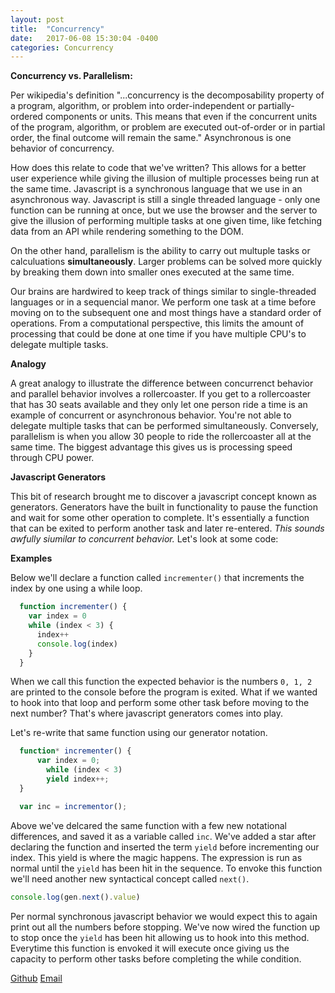 ```yaml
---
layout: post
title:  "Concurrency"
date:   2017-06-08 15:30:04 -0400
categories: Concurrency
---
```


**Concurrency vs. Parallelism:**

Per wikipedia's definition "...concurrency is the decomposability property of a program, algorithm, or problem  into order-independent or partially-ordered components or units. This means that even if the concurrent units of the program, algorithm, or problem are executed out-of-order or in partial order, the final outcome will remain the same." Asynchronous is one behavior of concurrency.

How does this relate to code that we've written? This allows for a better user experience while giving the illusion of multiple processes being run at the same time. Javascript is a synchronous language that we use in an asynchronous way. Javascript is still a single threaded language - only one function can be running at once, but we use the browser and the server to give the illusion of performing multiple tasks at one given time, like fetching data from an API while rendering something to the DOM.

On the other hand, parallelism is the ability to carry out multuple tasks or calculuations **simultaneously**. Larger problems can be solved more quickly by breaking them down into smaller ones executed at the same time. 

Our brains are hardwired to keep track of things similar to single-threaded languages or in a sequencial manor. We perform one task at a time before moving on to the subsequent one and most things have a standard order of operations. From a computational perspective, this limits the amount of processing that could be done at one time if you have multiple CPU's to delegate multiple tasks. 

**Analogy**

A great analogy to illustrate the difference between concurrenct behavior and parallel behavior involves a rollercoaster. If you get to a rollercoaster that has 30 seats available and they only let one person ride a time is an example of concurrent or asynchronous behavior. You're not able to delegate multiple tasks that can be performed simultaneously. Conversely, parallelism is when you allow 30 people to ride the rollercoaster all at the same time. The biggest advantage this gives us is processing speed through CPU power.

**Javascript Generators**

This bit of research brought me to discover a javascript concept known as generators. Generators have the built in functionality to pause the function and wait for some other operation to complete. It's essentially a function that can be exited to perform another task and later re-entered.  *This sounds awfully siumilar to concurrent behavior.* Let's look at some code:

**Examples**

Below we'll declare a function called `incrementer()` that increments the index by one using a while loop.

```javascript
  function incrementer() {
    var index = 0
    while (index < 3) {
      index++
      console.log(index)
    }   
  }
```

When we call this function the expected behavior is the numbers `0, 1, 2` are printed to the console before the program is exited. What if we wanted to hook into that loop and perform some other task before moving to the next number? That's where javascript generators comes into play.

Let's re-write that same function using our generator notation.

```javascript
  function* incrementer() {
      var index = 0;
        while (index < 3)
        yield index++;
  }

  var inc = incrementor();
```

Above we've delcared the same function with a few new notational differences, and saved it as a variable called `inc`. We've added a star after declaring the function and inserted the term `yield` before incrementing our index. This yield is where the magic happens. The expression is run as normal until the `yield` has been hit in the sequence. To envoke this function we'll need another new syntactical concept called `next()`. 

```javascript
console.log(gen.next().value)
```

Per normal synchronous javascript behavior we would expect this to again print out all the numbers before stopping. We've now wired the function up to stop once the `yield` has been hit allowing us to hook into this method. Everytime this function is envoked it will execute once giving us the capacity to perform other tasks before completing the while condition.


[Github](https://github.com/rweber87)
[Email](rob.weber87@gmail.com)

<!-- Mapping for links :D [jekyll-docs]: https://jekyllrb.com/docs/home
[jekyll-gh]:   https://github.com/jekyll/jekyll
[jekyll-talk]: https://talk.jekyllrb.com/
 -->